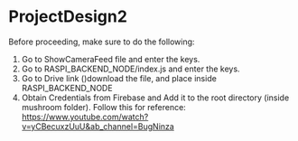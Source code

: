 # ProjectDesign2

Before proceeding, make sure to do the following:

1. Go to ShowCameraFeed file and enter the keys.
2. Go to RASPI_BACKEND_NODE/index.js and enter the keys.
3. Go to Drive link ()download the file, and place inside RASPI_BACKEND_NODE
4. Obtain Credentials from Firebase and Add it to the root directory (inside mushroom folder). Follow this for reference: https://www.youtube.com/watch?v=yCBecuxzUuU&ab_channel=BugNinza
